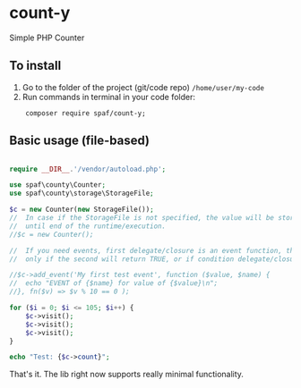 # count-y

Simple PHP Counter

## To install


 1. Go to the folder of the project (git/code repo) `/home/user/my-code`
 2. Run commands in terminal in your code folder:


```shell
    composer require spaf/count-y;
```

## Basic usage (file-based)

```php

require __DIR__.'/vendor/autoload.php';

use spaf\county\Counter;
use spaf\county\storage\StorageFile;

$c = new Counter(new StorageFile());
//  In case if the StorageFile is not specified, the value will be stored in memory (StorageMemory class). So it will exist
//  until end of the runtime/execution.
//$c = new Counter();

//  If you need events, first delegate/closure is an event function, the second - event condition. The first will work,
//  only if the second will return TRUE, or if condition delegate/closure is not specified.

//$c->add_event('My first test event', function ($value, $name) {
//	echo "EVENT of {$name} for value of {$value}\n";
//}, fn($v) => $v % 10 == 0 );

for ($i = 0; $i <= 105; $i++) {
	$c->visit();
	$c->visit();
	$c->visit();
}

echo "Test: {$c->count}";
```


That's it.
The lib right now supports really minimal functionality.
